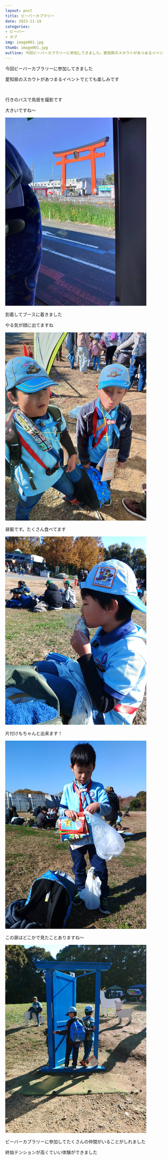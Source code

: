 ```yaml
---
layout: post
title: ビーバーカブラリー
date: 2023-11-19
categories:
- ビーバー
- カブ
img: image001.jpg
thumb: image001.jpg
outline: 今回ビーバーカブラリーに参加してきました。愛知県のスカウトがあつまるイベントです
---
```


今回ビーバーカブラリーに参加してきました

愛知県のスカウトがあつまるイベントでとても楽しみです

<br>

行きのバスで鳥居を撮影です

大きいですね～

<img src="/assets/img/blog/2023-11-19-ビーバーカブラリー/image002.jpg" width="450px">

<br>

到着してブースに着きました

やる気が顔に出てますね

<img src="/assets/img/blog/2023-11-19-ビーバーカブラリー/image003.jpg" width="450px">

<br>

昼飯です。たくさん食べてます

<img src="/assets/img/blog/2023-11-19-ビーバーカブラリー/image004.jpg" width="450px">

<br>

片付けもちゃんと出来ます！

<img src="/assets/img/blog/2023-11-19-ビーバーカブラリー/image005.jpg" width="450px">

<br>

この扉はどこかで見たことありますね～

<img src="/assets/img/blog/2023-11-19-ビーバーカブラリー/image006.jpg" width="450px">

<br>

ビーバーカブラリーに参加してたくさんの仲間がいることがしれました

終始テンションが高くていい体験ができました
